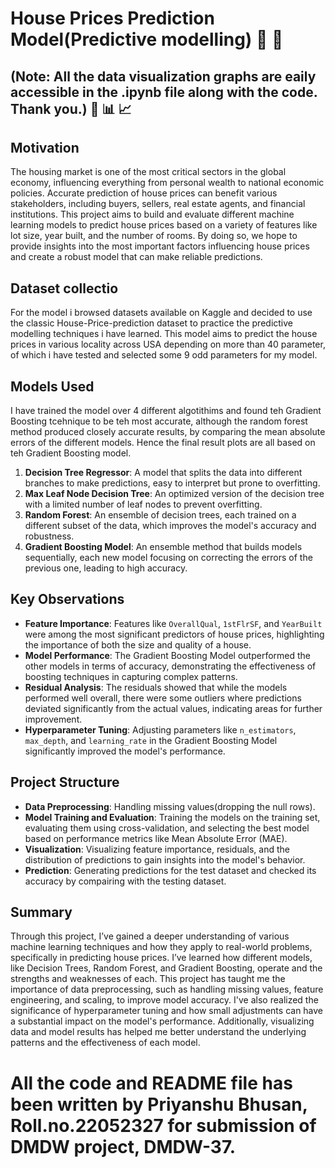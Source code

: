 # House Prices Prediction Model(Predictive modelling)  🏡 💸

## (Note: All the data visualization graphs are eaily accessible in the .ipynb file along with the code. Thank you.)  🏁 📊 📈 



## Motivation

The housing market is one of the most critical sectors in the global economy, influencing everything from personal wealth to national economic policies. Accurate prediction of house prices can benefit various stakeholders, including buyers, sellers, real estate agents, and financial institutions. This project aims to build and evaluate different machine learning models to predict house prices based on a variety of features like lot size, year built, and the number of rooms. By doing so, we hope to provide insights into the most important factors influencing house prices and create a robust model that can make reliable predictions.

## Dataset collectio

For the model i browsed datasets available on Kaggle and decided to use the classic House-Price-prediction dataset to practice the predictive modelling techniques i have learned. This model aims to predict the house prices in various locality across USA depending on more than 40 parameter, of which i have tested and selected some 9 odd parameters for my model. 

## Models Used
I have trained the model over 4 different algotithims and found teh Gradient Boosting tcehnique to be teh most accurate, although the random forest method produced closely accurate results, by comparing the mean absolute errors of the different models. Hence the final result plots are all based on teh Gradient Boosting model.

1. **Decision Tree Regressor**: A model that splits the data into different branches to make predictions, easy to interpret but prone to overfitting.
2. **Max Leaf Node Decision Tree**: An optimized version of the decision tree with a limited number of leaf nodes to prevent overfitting.
3. **Random Forest**: An ensemble of decision trees, each trained on a different subset of the data, which improves the model's accuracy and robustness.
4. **Gradient Boosting Model**: An ensemble method that builds models sequentially, each new model focusing on correcting the errors of the previous one, leading to high accuracy.

## Key Observations

- **Feature Importance**: Features like `OverallQual`, `1stFlrSF`, and `YearBuilt` were among the most significant predictors of house prices, highlighting the importance of both the size and quality of a house.
- **Model Performance**: The Gradient Boosting Model outperformed the other models in terms of accuracy, demonstrating the effectiveness of boosting techniques in capturing complex patterns.
- **Residual Analysis**: The residuals showed that while the models performed well overall, there were some outliers where predictions deviated significantly from the actual values, indicating areas for further improvement.
- **Hyperparameter Tuning**: Adjusting parameters like `n_estimators`, `max_depth`, and `learning_rate` in the Gradient Boosting Model significantly improved the model's performance.

## Project Structure

- **Data Preprocessing**: Handling missing values(dropping the null rows).
- **Model Training and Evaluation**: Training the models on the training set, evaluating them using cross-validation, and selecting the best model based on performance metrics like Mean Absolute Error (MAE).
- **Visualization**: Visualizing feature importance, residuals, and the distribution of predictions to gain insights into the model's behavior.
- **Prediction**: Generating predictions for the test dataset and checked its accuracy by compairing with the testing dataset.





## Summary

Through this project, I’ve gained a deeper understanding of various machine learning techniques and how they apply to real-world problems, specifically in predicting house prices. I’ve learned how different models, like Decision Trees, Random Forest, and Gradient Boosting, operate and the strengths and weaknesses of each. This project has taught me the importance of data preprocessing, such as handling missing values, feature engineering, and scaling, to improve model accuracy. I've also realized the significance of hyperparameter tuning and how small adjustments can have a substantial impact on the model's performance. Additionally, visualizing data and model results has helped me better understand the underlying patterns and the effectiveness of each model.








# All the code and README file has been written by Priyanshu Bhusan, Roll.no.22052327 for submission of DMDW project, DMDW-37.

